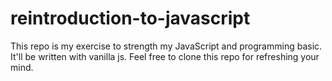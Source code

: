 # reintroduction-to-javascript
This repo is my exercise to strength my JavaScript and programming basic. It'll be written with vanilla js.
Feel free to clone this repo for refreshing your mind.
